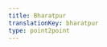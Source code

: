 ```yaml
---
title: Bharatpur
translationKey: bharatpur
type: point2point
---
```





















